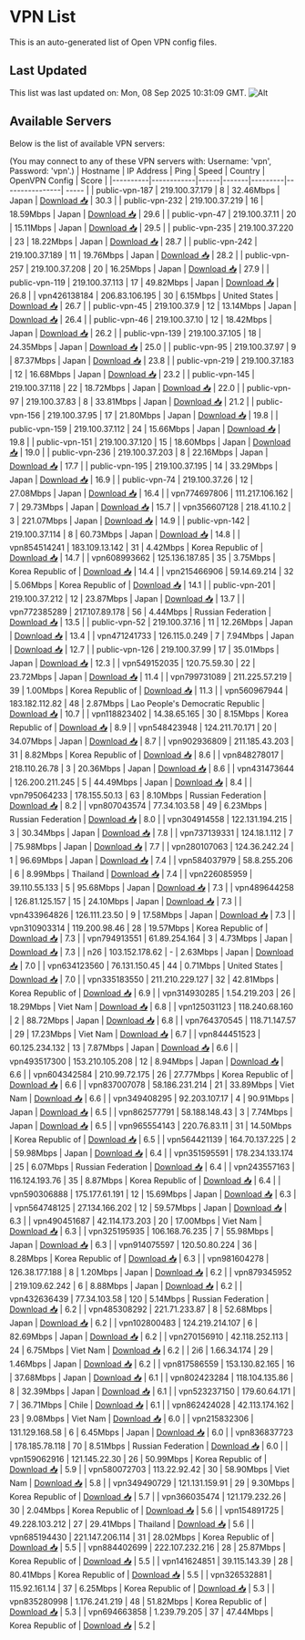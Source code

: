 # VPN List

This is an auto-generated list of Open VPN config files.

## Last Updated

This list was last updated on: Mon, 08 Sep 2025 10:31:09 GMT.
![Alt](https://repobeats.axiom.co/api/embed/186b98318ef1479477931607c1ad7d823f12451f.svg "Repobeats analytics image")

## Available Servers

Below is the list of available VPN servers:

(You may connect to any of these VPN servers with: Username: 'vpn', Password: 'vpn'.)
| Hostname | IP Address | Ping | Speed | Country | OpenVPN Config | Score |
|----------|------------|------|-------|---------|----------------| ----- |
| public-vpn-187 | 219.100.37.179 | 8 | 32.46Mbps | Japan | [Download 📥](./configs/server_0_JP.ovpn) | 30.3 |
| public-vpn-232 | 219.100.37.219 | 16 | 18.59Mbps | Japan | [Download 📥](./configs/server_1_JP.ovpn) | 29.6 |
| public-vpn-47 | 219.100.37.11 | 20 | 15.11Mbps | Japan | [Download 📥](./configs/server_2_JP.ovpn) | 29.5 |
| public-vpn-235 | 219.100.37.220 | 23 | 18.22Mbps | Japan | [Download 📥](./configs/server_3_JP.ovpn) | 28.7 |
| public-vpn-242 | 219.100.37.189 | 11 | 19.76Mbps | Japan | [Download 📥](./configs/server_4_JP.ovpn) | 28.2 |
| public-vpn-257 | 219.100.37.208 | 20 | 16.25Mbps | Japan | [Download 📥](./configs/server_5_JP.ovpn) | 27.9 |
| public-vpn-119 | 219.100.37.113 | 17 | 49.82Mbps | Japan | [Download 📥](./configs/server_6_JP.ovpn) | 26.8 |
| vpn426138184 | 206.83.106.195 | 30 | 6.15Mbps | United States | [Download 📥](./configs/server_7_US.ovpn) | 26.7 |
| public-vpn-45 | 219.100.37.9 | 12 | 13.14Mbps | Japan | [Download 📥](./configs/server_8_JP.ovpn) | 26.4 |
| public-vpn-46 | 219.100.37.10 | 12 | 18.42Mbps | Japan | [Download 📥](./configs/server_9_JP.ovpn) | 26.2 |
| public-vpn-139 | 219.100.37.105 | 18 | 24.35Mbps | Japan | [Download 📥](./configs/server_10_JP.ovpn) | 25.0 |
| public-vpn-95 | 219.100.37.97 | 9 | 87.37Mbps | Japan | [Download 📥](./configs/server_11_JP.ovpn) | 23.8 |
| public-vpn-219 | 219.100.37.183 | 12 | 16.68Mbps | Japan | [Download 📥](./configs/server_12_JP.ovpn) | 23.2 |
| public-vpn-145 | 219.100.37.118 | 22 | 18.72Mbps | Japan | [Download 📥](./configs/server_13_JP.ovpn) | 22.0 |
| public-vpn-97 | 219.100.37.83 | 8 | 33.81Mbps | Japan | [Download 📥](./configs/server_14_JP.ovpn) | 21.2 |
| public-vpn-156 | 219.100.37.95 | 17 | 21.80Mbps | Japan | [Download 📥](./configs/server_15_JP.ovpn) | 19.8 |
| public-vpn-159 | 219.100.37.112 | 24 | 15.66Mbps | Japan | [Download 📥](./configs/server_16_JP.ovpn) | 19.8 |
| public-vpn-151 | 219.100.37.120 | 15 | 18.60Mbps | Japan | [Download 📥](./configs/server_17_JP.ovpn) | 19.0 |
| public-vpn-236 | 219.100.37.203 | 8 | 22.16Mbps | Japan | [Download 📥](./configs/server_18_JP.ovpn) | 17.7 |
| public-vpn-195 | 219.100.37.195 | 14 | 33.29Mbps | Japan | [Download 📥](./configs/server_19_JP.ovpn) | 16.9 |
| public-vpn-74 | 219.100.37.26 | 12 | 27.08Mbps | Japan | [Download 📥](./configs/server_20_JP.ovpn) | 16.4 |
| vpn774697806 | 111.217.106.162 | 7 | 29.73Mbps | Japan | [Download 📥](./configs/server_21_JP.ovpn) | 15.7 |
| vpn356607128 | 218.41.10.2 | 3 | 221.07Mbps | Japan | [Download 📥](./configs/server_22_JP.ovpn) | 14.9 |
| public-vpn-142 | 219.100.37.114 | 8 | 60.73Mbps | Japan | [Download 📥](./configs/server_23_JP.ovpn) | 14.8 |
| vpn854514241 | 183.109.13.142 | 31 | 4.42Mbps | Korea Republic of | [Download 📥](./configs/server_24_KR.ovpn) | 14.7 |
| vpn608993662 | 125.136.187.85 | 35 | 3.75Mbps | Korea Republic of | [Download 📥](./configs/server_25_KR.ovpn) | 14.4 |
| vpn215466906 | 59.14.69.214 | 32 | 5.06Mbps | Korea Republic of | [Download 📥](./configs/server_26_KR.ovpn) | 14.1 |
| public-vpn-201 | 219.100.37.212 | 12 | 23.87Mbps | Japan | [Download 📥](./configs/server_27_JP.ovpn) | 13.7 |
| vpn772385289 | 217.107.89.178 | 56 | 4.44Mbps | Russian Federation | [Download 📥](./configs/server_28_RU.ovpn) | 13.5 |
| public-vpn-52 | 219.100.37.16 | 11 | 12.26Mbps | Japan | [Download 📥](./configs/server_29_JP.ovpn) | 13.4 |
| vpn471241733 | 126.115.0.249 | 7 | 7.94Mbps | Japan | [Download 📥](./configs/server_30_JP.ovpn) | 12.7 |
| public-vpn-126 | 219.100.37.99 | 17 | 35.01Mbps | Japan | [Download 📥](./configs/server_31_JP.ovpn) | 12.3 |
| vpn549152035 | 120.75.59.30 | 22 | 23.72Mbps | Japan | [Download 📥](./configs/server_32_JP.ovpn) | 11.4 |
| vpn799731089 | 211.225.57.219 | 39 | 1.00Mbps | Korea Republic of | [Download 📥](./configs/server_33_KR.ovpn) | 11.3 |
| vpn560967944 | 183.182.112.82 | 48 | 2.87Mbps | Lao People's Democratic Republic | [Download 📥](./configs/server_34_LA.ovpn) | 10.7 |
| vpn118823402 | 14.38.65.165 | 30 | 8.15Mbps | Korea Republic of | [Download 📥](./configs/server_35_KR.ovpn) | 8.9 |
| vpn548423948 | 124.211.70.171 | 20 | 34.07Mbps | Japan | [Download 📥](./configs/server_36_JP.ovpn) | 8.7 |
| vpn902936809 | 211.185.43.203 | 31 | 8.82Mbps | Korea Republic of | [Download 📥](./configs/server_37_KR.ovpn) | 8.6 |
| vpn848278017 | 218.110.26.78 | 3 | 20.36Mbps | Japan | [Download 📥](./configs/server_38_JP.ovpn) | 8.6 |
| vpn431473644 | 126.200.211.245 | 5 | 44.49Mbps | Japan | [Download 📥](./configs/server_39_JP.ovpn) | 8.4 |
| vpn795064233 | 178.155.50.13 | 63 | 8.10Mbps | Russian Federation | [Download 📥](./configs/server_40_RU.ovpn) | 8.2 |
| vpn807043574 | 77.34.103.58 | 49 | 6.23Mbps | Russian Federation | [Download 📥](./configs/server_41_RU.ovpn) | 8.0 |
| vpn304914558 | 122.131.194.215 | 3 | 30.34Mbps | Japan | [Download 📥](./configs/server_42_JP.ovpn) | 7.8 |
| vpn737139331 | 124.18.1.112 | 7 | 75.98Mbps | Japan | [Download 📥](./configs/server_43_JP.ovpn) | 7.7 |
| vpn280107063 | 124.36.242.24 | 1 | 96.69Mbps | Japan | [Download 📥](./configs/server_44_JP.ovpn) | 7.4 |
| vpn584037979 | 58.8.255.206 | 6 | 8.99Mbps | Thailand | [Download 📥](./configs/server_45_TH.ovpn) | 7.4 |
| vpn226085959 | 39.110.55.133 | 5 | 95.68Mbps | Japan | [Download 📥](./configs/server_46_JP.ovpn) | 7.3 |
| vpn489644258 | 126.81.125.157 | 15 | 24.10Mbps | Japan | [Download 📥](./configs/server_47_JP.ovpn) | 7.3 |
| vpn433964826 | 126.111.23.50 | 9 | 17.58Mbps | Japan | [Download 📥](./configs/server_48_JP.ovpn) | 7.3 |
| vpn310903314 | 119.200.98.46 | 28 | 19.57Mbps | Korea Republic of | [Download 📥](./configs/server_49_KR.ovpn) | 7.3 |
| vpn794913551 | 61.89.254.164 | 3 | 4.73Mbps | Japan | [Download 📥](./configs/server_50_JP.ovpn) | 7.3 |
| n26 | 103.152.178.62 | - | 2.63Mbps | Japan | [Download 📥](./configs/server_51_JP.ovpn) | 7.0 |
| vpn634123560 | 76.131.150.45 | 44 | 0.71Mbps | United States | [Download 📥](./configs/server_52_US.ovpn) | 7.0 |
| vpn335183550 | 211.210.229.127 | 32 | 42.81Mbps | Korea Republic of | [Download 📥](./configs/server_53_KR.ovpn) | 6.9 |
| vpn314930285 | 1.54.219.203 | 26 | 18.29Mbps | Viet Nam | [Download 📥](./configs/server_54_VN.ovpn) | 6.8 |
| vpn125031123 | 118.240.68.160 | 2 | 88.72Mbps | Japan | [Download 📥](./configs/server_55_JP.ovpn) | 6.8 |
| vpn764370545 | 118.71.147.57 | 29 | 17.23Mbps | Viet Nam | [Download 📥](./configs/server_56_VN.ovpn) | 6.7 |
| vpn844451523 | 60.125.234.132 | 13 | 7.87Mbps | Japan | [Download 📥](./configs/server_57_JP.ovpn) | 6.6 |
| vpn493517300 | 153.210.105.208 | 12 | 8.94Mbps | Japan | [Download 📥](./configs/server_58_JP.ovpn) | 6.6 |
| vpn604342584 | 210.99.72.175 | 26 | 27.77Mbps | Korea Republic of | [Download 📥](./configs/server_59_KR.ovpn) | 6.6 |
| vpn837007078 | 58.186.231.214 | 21 | 33.89Mbps | Viet Nam | [Download 📥](./configs/server_60_VN.ovpn) | 6.6 |
| vpn349408295 | 92.203.107.17 | 4 | 90.91Mbps | Japan | [Download 📥](./configs/server_61_JP.ovpn) | 6.5 |
| vpn862577791 | 58.188.148.43 | 3 | 7.74Mbps | Japan | [Download 📥](./configs/server_62_JP.ovpn) | 6.5 |
| vpn965554143 | 220.76.83.11 | 31 | 14.50Mbps | Korea Republic of | [Download 📥](./configs/server_63_KR.ovpn) | 6.5 |
| vpn564421139 | 164.70.137.225 | 2 | 59.98Mbps | Japan | [Download 📥](./configs/server_64_JP.ovpn) | 6.4 |
| vpn351595591 | 178.234.133.174 | 25 | 6.07Mbps | Russian Federation | [Download 📥](./configs/server_65_RU.ovpn) | 6.4 |
| vpn243557163 | 116.124.193.76 | 35 | 8.87Mbps | Korea Republic of | [Download 📥](./configs/server_66_KR.ovpn) | 6.4 |
| vpn590306888 | 175.177.61.191 | 12 | 15.69Mbps | Japan | [Download 📥](./configs/server_67_JP.ovpn) | 6.3 |
| vpn564748125 | 27.134.166.202 | 12 | 59.57Mbps | Japan | [Download 📥](./configs/server_68_JP.ovpn) | 6.3 |
| vpn490451687 | 42.114.173.203 | 20 | 17.00Mbps | Viet Nam | [Download 📥](./configs/server_69_VN.ovpn) | 6.3 |
| vpn325195935 | 106.168.76.235 | 7 | 55.98Mbps | Japan | [Download 📥](./configs/server_70_JP.ovpn) | 6.3 |
| vpn914075597 | 120.50.80.224 | 36 | 8.28Mbps | Korea Republic of | [Download 📥](./configs/server_71_KR.ovpn) | 6.3 |
| vpn981604278 | 126.38.177.188 | 8 | 1.20Mbps | Japan | [Download 📥](./configs/server_72_JP.ovpn) | 6.2 |
| vpn879345952 | 219.109.62.242 | 6 | 8.88Mbps | Japan | [Download 📥](./configs/server_73_JP.ovpn) | 6.2 |
| vpn432636439 | 77.34.103.58 | 120 | 5.14Mbps | Russian Federation | [Download 📥](./configs/server_74_RU.ovpn) | 6.2 |
| vpn485308292 | 221.71.233.87 | 8 | 52.68Mbps | Japan | [Download 📥](./configs/server_75_JP.ovpn) | 6.2 |
| vpn102800483 | 124.219.214.107 | 6 | 82.69Mbps | Japan | [Download 📥](./configs/server_76_JP.ovpn) | 6.2 |
| vpn270156910 | 42.118.252.113 | 24 | 6.75Mbps | Viet Nam | [Download 📥](./configs/server_77_VN.ovpn) | 6.2 |
| 2i6 | 1.66.34.174 | 29 | 1.46Mbps | Japan | [Download 📥](./configs/server_78_JP.ovpn) | 6.2 |
| vpn817586559 | 153.130.82.165 | 16 | 37.68Mbps | Japan | [Download 📥](./configs/server_79_JP.ovpn) | 6.1 |
| vpn802423284 | 118.104.135.86 | 8 | 32.39Mbps | Japan | [Download 📥](./configs/server_80_JP.ovpn) | 6.1 |
| vpn523237150 | 179.60.64.171 | 7 | 36.71Mbps | Chile | [Download 📥](./configs/server_81_CL.ovpn) | 6.1 |
| vpn862424028 | 42.113.174.162 | 23 | 9.08Mbps | Viet Nam | [Download 📥](./configs/server_82_VN.ovpn) | 6.0 |
| vpn215832306 | 131.129.168.58 | 6 | 6.45Mbps | Japan | [Download 📥](./configs/server_83_JP.ovpn) | 6.0 |
| vpn836837723 | 178.185.78.118 | 70 | 8.51Mbps | Russian Federation | [Download 📥](./configs/server_84_RU.ovpn) | 6.0 |
| vpn159062916 | 121.145.22.30 | 26 | 50.99Mbps | Korea Republic of | [Download 📥](./configs/server_85_KR.ovpn) | 5.9 |
| vpn580072703 | 113.22.92.42 | 30 | 58.90Mbps | Viet Nam | [Download 📥](./configs/server_86_VN.ovpn) | 5.8 |
| vpn349490729 | 121.131.159.91 | 29 | 9.30Mbps | Korea Republic of | [Download 📥](./configs/server_87_KR.ovpn) | 5.7 |
| vpn366035474 | 121.179.232.26 | 30 | 2.04Mbps | Korea Republic of | [Download 📥](./configs/server_88_KR.ovpn) | 5.6 |
| vpn154891725 | 49.228.103.212 | 27 | 29.41Mbps | Thailand | [Download 📥](./configs/server_89_TH.ovpn) | 5.6 |
| vpn685194430 | 221.147.206.114 | 31 | 28.02Mbps | Korea Republic of | [Download 📥](./configs/server_90_KR.ovpn) | 5.5 |
| vpn884402699 | 222.107.232.216 | 28 | 25.87Mbps | Korea Republic of | [Download 📥](./configs/server_91_KR.ovpn) | 5.5 |
| vpn141624851 | 39.115.143.39 | 28 | 80.41Mbps | Korea Republic of | [Download 📥](./configs/server_92_KR.ovpn) | 5.5 |
| vpn326532881 | 115.92.161.14 | 37 | 6.25Mbps | Korea Republic of | [Download 📥](./configs/server_93_KR.ovpn) | 5.3 |
| vpn835280998 | 1.176.241.219 | 48 | 51.82Mbps | Korea Republic of | [Download 📥](./configs/server_94_KR.ovpn) | 5.3 |
| vpn694663858 | 1.239.79.205 | 37 | 47.44Mbps | Korea Republic of | [Download 📥](./configs/server_95_KR.ovpn) | 5.2 |
